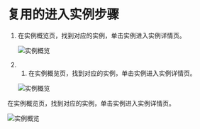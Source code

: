 # 复用的进入实例步骤

1.  在实例概览页，找到对应的实例，单击实例进入实例详情页。

    ![实例概览](https://static-aliyun-doc.oss-cn-hangzhou.aliyuncs.com/assets/img/zh-CN/8542903061/p174555.png)

2.  1.  在实例概览页，找到对应的实例，单击实例进入实例详情页。

    ![实例概览](https://static-aliyun-doc.oss-cn-hangzhou.aliyuncs.com/assets/img/zh-CN/8542903061/p174555.png)


在实例概览页，找到对应的实例，单击实例进入实例详情页。

![实例概览](https://static-aliyun-doc.oss-cn-hangzhou.aliyuncs.com/assets/img/zh-CN/8542903061/p174555.png)

